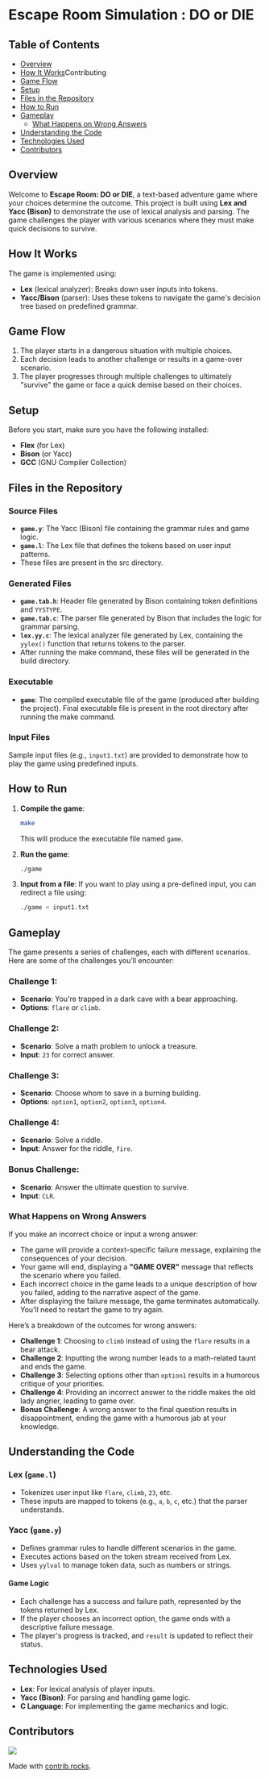 # **Escape Room Simulation : DO or DIE**

## **Table of Contents**
- [Overview](#overview)
- [How It Works](#how-it-works)Contributing
- [Game Flow](#game-flow)
- [Setup](#setup)
- [Files in the Repository](#files-in-the-repository)
- [How to Run](#how-to-run)
- [Gameplay](#gameplay)
  - [What Happens on Wrong Answers](#what-happens-on-wrong-answers)
- [Understanding the Code](#understanding-the-code)
- [Technologies Used](#technologies-used)
- [Contributors](#contributing)

## **Overview**
Welcome to **Escape Room: DO or DIE**, a text-based adventure game where your choices determine the outcome. This project is built using **Lex and Yacc (Bison)** to demonstrate the use of lexical analysis and parsing. The game challenges the player with various scenarios where they must make quick decisions to survive.

## **How It Works**
The game is implemented using:
- **Lex** (lexical analyzer): Breaks down user inputs into tokens.
- **Yacc/Bison** (parser): Uses these tokens to navigate the game's decision tree based on predefined grammar.

## **Game Flow**
1. The player starts in a dangerous situation with multiple choices.
2. Each decision leads to another challenge or results in a game-over scenario.
3. The player progresses through multiple challenges to ultimately "survive" the game or face a quick demise based on their choices.

## **Setup**
Before you start, make sure you have the following installed:
- **Flex** (for Lex)
- **Bison** (or Yacc)
- **GCC** (GNU Compiler Collection)

## **Files in the Repository**
### **Source Files**
- **`game.y`**: The Yacc (Bison) file containing the grammar rules and game logic.
- **`game.l`**: The Lex file that defines the tokens based on user input patterns.
- These files are present in the src directory.

### **Generated Files**
- **`game.tab.h`**: Header file generated by Bison containing token definitions and `YYSTYPE`.
- **`game.tab.c`**: The parser file generated by Bison that includes the logic for grammar parsing.
- **`lex.yy.c`**: The lexical analyzer file generated by Lex, containing the `yylex()` function that returns tokens to the parser.
- After running the make command, these files will be generated in the build directory.

### **Executable**
- **`game`**: The compiled executable file of the game (produced after building the project).
Final executable file is present in the root directory after running the make command.

### **Input Files**
Sample input files (e.g., `input1.txt`) are provided to demonstrate how to play the game using predefined inputs.

## **How to Run**
1. **Compile the game**:
   ```bash
   make 
   ```
   This will produce the executable file named `game`.

2. **Run the game**:
   ```bash
   ./game
   ```
3. **Input from a file**:
   If you want to play using a pre-defined input, you can redirect a file using:
   ```bash
   ./game < input1.txt
   ```

## **Gameplay**
The game presents a series of challenges, each with different scenarios. Here are some of the challenges you’ll encounter:

### **Challenge 1**:
- **Scenario**: You're trapped in a dark cave with a bear approaching.
- **Options**: `flare` or `climb`.

### **Challenge 2**:
- **Scenario**: Solve a math problem to unlock a treasure.
- **Input**: `23` for correct answer.

### **Challenge 3**:
- **Scenario**: Choose whom to save in a burning building.
- **Options**: `option1`, `option2`, `option3`, `option4`.

### **Challenge 4**:
- **Scenario**: Solve a riddle.
- **Input**: Answer for the riddle, `fire`.

### **Bonus Challenge**:
- **Scenario**: Answer the ultimate question to survive.
- **Input**: `CLR`.

### **What Happens on Wrong Answers**
If you make an incorrect choice or input a wrong answer:
- The game will provide a context-specific failure message, explaining the consequences of your decision.
- Your game will end, displaying a **"GAME OVER"** message that reflects the scenario where you failed.
- Each incorrect choice in the game leads to a unique description of how you failed, adding to the narrative aspect of the game.
- After displaying the failure message, the game terminates automatically. You’ll need to restart the game to try again.

Here’s a breakdown of the outcomes for wrong answers:
- **Challenge 1**: Choosing to `climb` instead of using the `flare` results in a bear attack.
- **Challenge 2**: Inputting the wrong number leads to a math-related taunt and ends the game.
- **Challenge 3**: Selecting options other than `option1` results in a humorous critique of your priorities.
- **Challenge 4**: Providing an incorrect answer to the riddle makes the old lady angrier, leading to game over.
- **Bonus Challenge**: A wrong answer to the final question results in disappointment, ending the game with a humorous jab at your knowledge.

## **Understanding the Code**
### **Lex (`game.l`)**
- Tokenizes user input like `flare`, `climb`, `23`, etc.
- These inputs are mapped to tokens (e.g., `a`, `b`, `c`, etc.) that the parser understands.

### **Yacc (`game.y`)**
- Defines grammar rules to handle different scenarios in the game.
- Executes actions based on the token stream received from Lex.
- Uses `yylval` to manage token data, such as numbers or strings.
  
#### **Game Logic**
- Each challenge has a success and failure path, represented by the tokens returned by Lex.
- If the player chooses an incorrect option, the game ends with a descriptive failure message.
- The player's progress is tracked, and `result` is updated to reflect their status.

## **Technologies Used**
- **Lex**: For lexical analysis of player inputs.
- **Yacc (Bison)**: For parsing and handling game logic.
- **C Language**: For implementing the game mechanics and logic.

## **Contributors**
<a href="https://github.com/nimishathallapally/Escape-Room-Parser/graphs/contributors">
  <img src="https://contrib.rocks/image?repo=nimishathallapally/Escape-Room-Parser" />
</a>

Made with [contrib.rocks](https://contrib.rocks).
